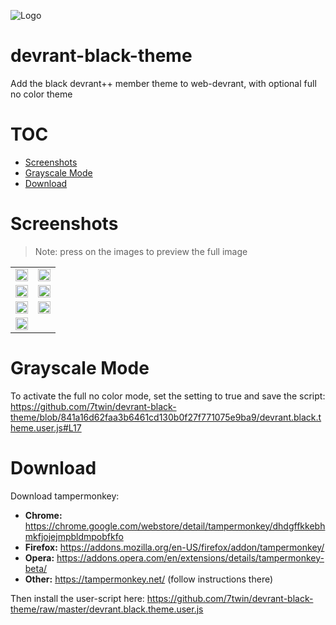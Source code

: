 ![Logo](https://user-images.githubusercontent.com/32747235/42660564-e0f5dde6-862b-11e8-8639-cc0662802446.png)

# devrant-black-theme
Add the black devrant++ member theme to web-devrant, with optional full no color theme

# TOC

* [Screenshots](#screenshots)
* [Grayscale Mode](#grayscale-mode)
* [Download](#download)

# Screenshots

> Note: press on the images to preview the full image

<table>
  <tr>
    <td><a href="https://user-images.githubusercontent.com/32747235/42661896-e95c0ec0-862f-11e8-80d8-10a0c1f5ea54.png"><img src="https://user-images.githubusercontent.com/32747235/42661896-e95c0ec0-862f-11e8-80d8-10a0c1f5ea54.png" width="100%" ></a></td>
    <td><a href="https://user-images.githubusercontent.com/32747235/42661897-e9904a0a-862f-11e8-8964-82a6d7d94be2.png"><img src="https://user-images.githubusercontent.com/32747235/42661897-e9904a0a-862f-11e8-8964-82a6d7d94be2.png" width="100%" ></a></td>
  </tr>
  <tr>
    <td><a href="https://user-images.githubusercontent.com/32747235/42661898-e9b0dfd6-862f-11e8-9798-28d53670151e.png"><img src="https://user-images.githubusercontent.com/32747235/42661898-e9b0dfd6-862f-11e8-9798-28d53670151e.png" width="100%" ></a></td>
    <td><a href="https://user-images.githubusercontent.com/32747235/42661894-e9243ebe-862f-11e8-963b-2fad163620f6.png"><img src="https://user-images.githubusercontent.com/32747235/42661894-e9243ebe-862f-11e8-963b-2fad163620f6.png" width="100%" ></a></td>
  </tr>
  <tr>
    <td><a href="https://user-images.githubusercontent.com/32747235/42661895-e9406968-862f-11e8-817b-4d989fab9558.png"><img src="https://user-images.githubusercontent.com/32747235/42661895-e9406968-862f-11e8-817b-4d989fab9558.png" width="100%" ></a></td>
    <td><a href="https://user-images.githubusercontent.com/32747235/42661891-e8cbb028-862f-11e8-8238-5720ad7240d7.png"><img src="https://user-images.githubusercontent.com/32747235/42661891-e8cbb028-862f-11e8-8238-5720ad7240d7.png" width="100%" ></a></td>
  </tr>
  <tr>
    <td><a href="https://user-images.githubusercontent.com/32747235/42661893-e9079c50-862f-11e8-831e-1b56a5629354.png"><img src="https://user-images.githubusercontent.com/32747235/42661893-e9079c50-862f-11e8-831e-1b56a5629354.png" width="100%" ></a></td>
  </tr>
</table>

# Grayscale Mode

To activate the full no color mode, set the setting to true and save the script: https://github.com/7twin/devrant-black-theme/blob/841a16d62faa3b6461cd130b0f27f771075e9ba9/devrant.black.theme.user.js#L17

# Download
Download tampermonkey:

* **Chrome:** https://chrome.google.com/webstore/detail/tampermonkey/dhdgffkkebhmkfjojejmpbldmpobfkfo
* **Firefox:** https://addons.mozilla.org/en-US/firefox/addon/tampermonkey/
* **Opera:** https://addons.opera.com/en/extensions/details/tampermonkey-beta/
* **Other:** https://tampermonkey.net/ (follow instructions there)

Then install the user-script here: https://github.com/7twin/devrant-black-theme/raw/master/devrant.black.theme.user.js
